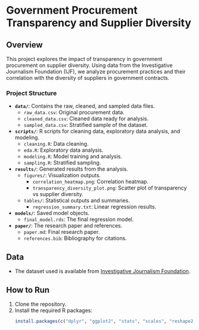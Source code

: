 # Government Procurement Transparency and Supplier Diversity

## Overview
This project explores the impact of transparency in government procurement on supplier diversity. Using data from the Investigative Journalism Foundation (IJF), we analyze procurement practices and their correlation with the diversity of suppliers in government contracts.

### Project Structure
- **`data/`**: Contains the raw, cleaned, and sampled data files.
  - `raw_data.csv`: Original procurement data.
  - `cleaned_data.csv`: Cleaned data ready for analysis.
  - `sampled_data.csv`: Stratified sample of the dataset.
- **`scripts/`**: R scripts for cleaning data, exploratory data analysis, and modeling.
  - `cleaning.R`: Data cleaning.
  - `eda.R`: Exploratory data analysis.
  - `modeling.R`: Model training and analysis.
  - `sampling.R`: Stratified sampling.
- **`results/`**: Generated results from the analysis.
  - `figures/`: Visualization outputs.
    - `correlation_heatmap.png`: Correlation heatmap.
    - `transparency_diversity_plot.png`: Scatter plot of transparency vs supplier diversity.
  - `tables/`: Statistical outputs and summaries.
    - `regression_summary.txt`: Linear regression results.
- **`models/`**: Saved model objects.
  - `final_model.rds`: The final regression model.
- **`paper/`**: The research paper and references.
  - `paper.md`: Final research paper.
  - `references.bib`: Bibliography for citations.

## Data
- The dataset used is available from [Investigative Journalism Foundation](https://theijf.org/procurement).
  
## How to Run
1. Clone the repository.
2. Install the required R packages:
   ```r
   install.packages(c("dplyr", "ggplot2", "stats", "scales", "reshape2"))

